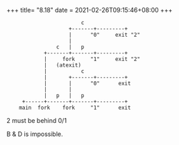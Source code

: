 +++
title= "8.18"
date = 2021-02-26T09:15:46+08:00
+++

                            c
                        +-------+---------+
                        |      "0"     exit "2"
                        |    
                    c   |   p
                +-------+-------+---------+
                |     fork     "1"     exit "2"
                |   (atexit)
                |           c
                |       +-------+---------+
                |       |      "0"      exit
                |       |    
                |   p   |   p    
         +------+-------+-------+---------+
        main  fork    fork     "1"      exit

2 must be behind 0/1

B & D is impossible.




























































